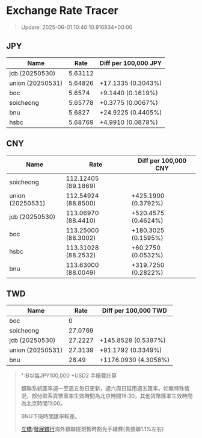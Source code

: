 # Exchange Rate Tracer

> Update: 2025-06-01 10:40:10.916834+00:00

## JPY

| Name             |    Rate | Diff per 100,000 JPY   |
|------------------|---------|------------------------|
| jcb (20250530)   | 5.63112 |                        |
| union (20250531) | 5.64826 | +17.1335 (0.3043%)     |
| boc              | 5.6574  | +9.1440 (0.1619%)      |
| soicheong        | 5.65778 | +0.3775 (0.0067%)      |
| bnu              | 5.6827  | +24.9225 (0.4405%)     |
| hsbc             | 5.68769 | +4.9910 (0.0878%)      |

## CNY

| Name             | Rate                | Diff per 100,000 CNY   |
|------------------|---------------------|------------------------|
| soicheong        | 112.12405	(89.1869) |                        |
| union (20250531) | 112.54924	(88.8500) | +425.1900 (0.3792%)    |
| jcb (20250530)   | 113.06970	(88.4410) | +520.4575 (0.4624%)    |
| boc              | 113.25000	(88.3002) | +180.3025 (0.1595%)    |
| hsbc             | 113.31028	(88.2532) | +60.2750 (0.0532%)     |
| bnu              | 113.63000	(88.0049) | +319.7250 (0.2822%)    |

## TWD

| Name             |    Rate | Diff per 100,000 TWD   |
|------------------|---------|------------------------|
| boc              |  0      |                        |
| soicheong        | 27.0769 |                        |
| jcb (20250530)   | 27.2227 | +145.8528 (0.5387%)    |
| union (20250531) | 27.3139 | +91.1792 (0.3349%)     |
| bnu              | 28.49   | +1176.0930 (4.3058%)   |


> ¹ IB以每JPY100,000 +USD2 手續費計算
>
> 銀聯系統匯率週一至週五每日更新，週六周日延用週五匯率。如無特殊情況，部分歐系貨幣匯率生效時間為北京時間16:30，其他貨幣匯率生效時間為北京時間11:00。
>
> BNU下班時間匯率較差。
>
> [立橋](https://www.wlbank.com.mo/uploads/ueditor/file/20181211/1544536513900230.pdf)/[發展銀行](https://www.mdb.com.mo/Service_Charges_20230728.pdf)海外銀聯提現暫時豁免手續費(貴銀聯1.1%左右)

